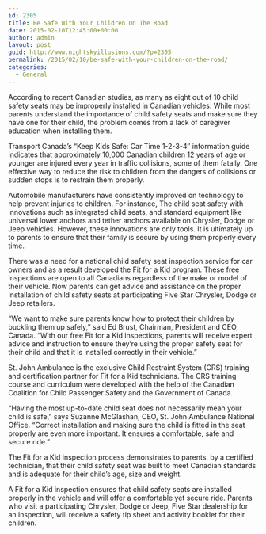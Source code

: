 ```yaml
---
id: 2305
title: Be Safe With Your Children On The Road
date: 2015-02-10T12:45:00+00:00
author: admin
layout: post
guid: http://www.nightskyillusions.com/?p=2305
permalink: /2015/02/10/be-safe-with-your-children-on-the-road/
categories:
  - General
---
```

According to recent Canadian studies, as many as eight out of 10 child safety seats may be improperly installed in Canadian vehicles. While most parents understand the importance of child safety seats and make sure they have one for their child, the problem comes from a lack of caregiver education when installing them.

Transport Canada&#8217;s &#8220;Keep Kids Safe: Car Time 1-2-3-4&#8243; information guide indicates that approximately 10,000 Canadian children 12 years of age or younger are injured every year in traffic collisions, some of them fatally. One effective way to reduce the risk to children from the dangers of collisions or sudden stops is to restrain them properly.

Automobile manufacturers have consistently improved on technology to help prevent injuries to children. For instance, The child seat safety with innovations such as integrated child seats, and standard equipment like universal lower anchors and tether anchors available on Chrysler, Dodge or Jeep vehicles. However, these innovations are only tools. It is ultimately up to parents to ensure that their family is secure by using them properly every time. 

There was a need for a national child safety seat inspection service for car owners and as a result developed the Fit for a Kid program. These free inspections are open to all Canadians regardless of the make or model of their vehicle. Now parents can get advice and assistance on the proper installation of child safety seats at participating Five Star Chrysler, Dodge or Jeep retailers.

&#8220;We want to make sure parents know how to protect their children by buckling them up safely,&#8221; said Ed Brust, Chairman, President and CEO, Canada. &#8220;With our free Fit for a Kid inspections, parents will receive expert advice and instruction to ensure they&#8217;re using the proper safety seat for their child and that it is installed correctly in their vehicle.&#8221;

St. John Ambulance is the exclusive Child Restraint System (CRS) training and certification partner for Fit for a Kid technicians. The CRS training course and curriculum were developed with the help of the Canadian Coalition for Child Passenger Safety and the Government of Canada. 

&#8220;Having the most up-to-date child seat does not necessarily mean your child is safe,&#8221; says Suzanne McGlashan, CEO, St. John Ambulance National Office. &#8220;Correct installation and making sure the child is fitted in the seat properly are even more important. It ensures a comfortable, safe and secure ride.&#8221;

The Fit for a Kid inspection process demonstrates to parents, by a certified technician, that their child safety seat was built to meet Canadian standards and is adequate for their child&#8217;s age, size and weight.

A Fit for a Kid inspection ensures that child safety seats are installed properly in the vehicle and will offer a comfortable yet secure ride. Parents who visit a participating Chrysler, Dodge or Jeep, Five Star dealership for an inspection, will receive a safety tip sheet and activity booklet for their children.